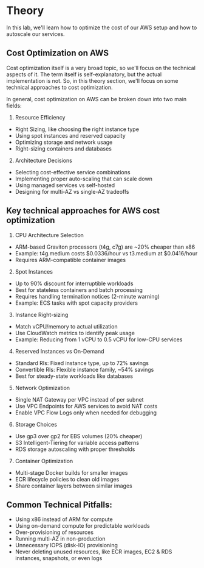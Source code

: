 # Theory

In this lab, we'll learn how to optimize the cost of our AWS setup and how to autoscale our services.


## Cost Optimization on AWS

Cost optimization itself is a very broad topic, so we'll focus on the technical aspects of it.
The term itself is self-explanatory, but the actual implementation is not. So, in this theory section, we'll focus on some technical approaches to cost optimization.

In general, cost optimization on AWS can be broken down into two main fields:

1. Resource Efficiency
- Right Sizing, like choosing the right instance type
- Using spot instances and reserved capacity
- Optimizing storage and network usage
- Right-sizing containers and databases

2. Architecture Decisions  
- Selecting cost-effective service combinations
- Implementing proper auto-scaling that can scale down
- Using managed services vs self-hosted
- Designing for multi-AZ vs single-AZ tradeoffs


## Key technical approaches for AWS cost optimization

1. CPU Architecture Selection
- ARM-based Graviton processors (t4g, c7g) are ~20% cheaper than x86
- Example: t4g.medium costs $0.0336/hour vs t3.medium at $0.0416/hour
- Requires ARM-compatible container images

2. Spot Instances
- Up to 90% discount for interruptible workloads
- Best for stateless containers and batch processing
- Requires handling termination notices (2-minute warning)
- Example: ECS tasks with spot capacity providers

3. Instance Right-sizing
- Match vCPU/memory to actual utilization
- Use CloudWatch metrics to identify peak usage
- Example: Reducing from 1 vCPU to 0.5 vCPU for low-CPU services

4. Reserved Instances vs On-Demand
- Standard RIs: Fixed instance type, up to 72% savings
- Convertible RIs: Flexible instance family, ~54% savings
- Best for steady-state workloads like databases

5. Network Optimization
- Single NAT Gateway per VPC instead of per subnet
- Use VPC Endpoints for AWS services to avoid NAT costs
- Enable VPC Flow Logs only when needed for debugging

6. Storage Choices
- Use gp3 over gp2 for EBS volumes (20% cheaper)
- S3 Intelligent-Tiering for variable access patterns
- RDS storage autoscaling with proper thresholds

7. Container Optimization
- Multi-stage Docker builds for smaller images
- ECR lifecycle policies to clean old images
- Share container layers between similar images


## Common Technical Pitfalls:
- Using x86 instead of ARM for compute
- Using on-demand compute for predictable workloads
- Over-provisioning of resources
- Running multi-AZ in non-production
- Unnecessary IOPS (disk-IO) provisioning
- Never deleting unused resources, like ECR images, EC2 & RDS instances, snapshots, or even logs

